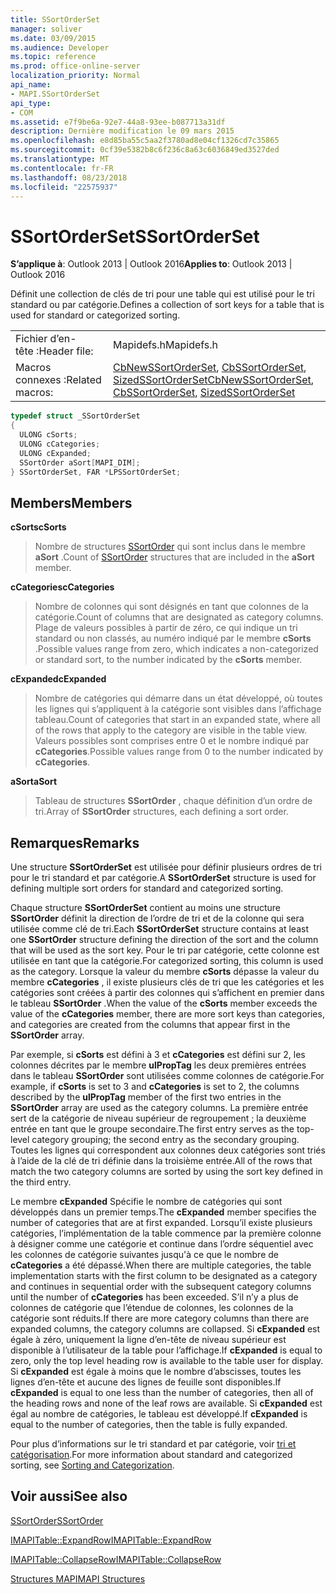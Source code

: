 ```yaml
---
title: SSortOrderSet
manager: soliver
ms.date: 03/09/2015
ms.audience: Developer
ms.topic: reference
ms.prod: office-online-server
localization_priority: Normal
api_name:
- MAPI.SSortOrderSet
api_type:
- COM
ms.assetid: e7f9be6a-92e7-44a8-93ee-b087713a31df
description: Dernière modification le 09 mars 2015
ms.openlocfilehash: e8d85ba55c5aa2f3780ad8e04cf1326cd7c35865
ms.sourcegitcommit: 0cf39e5382b8c6f236c8a63c6036849ed3527ded
ms.translationtype: MT
ms.contentlocale: fr-FR
ms.lasthandoff: 08/23/2018
ms.locfileid: "22575937"
---
```

# <a name="ssortorderset"></a><span data-ttu-id="ccb72-103">SSortOrderSet</span><span class="sxs-lookup"><span data-stu-id="ccb72-103">SSortOrderSet</span></span>

  
  
<span data-ttu-id="ccb72-104">**S’applique à**: Outlook 2013 | Outlook 2016</span><span class="sxs-lookup"><span data-stu-id="ccb72-104">**Applies to**: Outlook 2013 | Outlook 2016</span></span> 
  
<span data-ttu-id="ccb72-105">Définit une collection de clés de tri pour une table qui est utilisé pour le tri standard ou par catégorie.</span><span class="sxs-lookup"><span data-stu-id="ccb72-105">Defines a collection of sort keys for a table that is used for standard or categorized sorting.</span></span>
  
|||
|:-----|:-----|
|<span data-ttu-id="ccb72-106">Fichier d’en-tête :</span><span class="sxs-lookup"><span data-stu-id="ccb72-106">Header file:</span></span>  <br/> |<span data-ttu-id="ccb72-107">Mapidefs.h</span><span class="sxs-lookup"><span data-stu-id="ccb72-107">Mapidefs.h</span></span>  <br/> |
|<span data-ttu-id="ccb72-108">Macros connexes :</span><span class="sxs-lookup"><span data-stu-id="ccb72-108">Related macros:</span></span>  <br/> |<span data-ttu-id="ccb72-109">[CbNewSSortOrderSet](cbnewssortorderset.md), [CbSSortOrderSet](cbssortorderset.md), [SizedSSortOrderSet](sizedssortorderset.md)</span><span class="sxs-lookup"><span data-stu-id="ccb72-109">[CbNewSSortOrderSet](cbnewssortorderset.md), [CbSSortOrderSet](cbssortorderset.md), [SizedSSortOrderSet](sizedssortorderset.md)</span></span> <br/> |
   
```cpp
typedef struct _SSortOrderSet
{
  ULONG cSorts;
  ULONG cCategories;
  ULONG cExpanded;
  SSortOrder aSort[MAPI_DIM];
} SSortOrderSet, FAR *LPSSortOrderSet;

```

## <a name="members"></a><span data-ttu-id="ccb72-110">Members</span><span class="sxs-lookup"><span data-stu-id="ccb72-110">Members</span></span>

 <span data-ttu-id="ccb72-111">**cSorts**</span><span class="sxs-lookup"><span data-stu-id="ccb72-111">**cSorts**</span></span>
  
> <span data-ttu-id="ccb72-112">Nombre de structures [SSortOrder](ssortorder.md) qui sont inclus dans le membre **aSort** .</span><span class="sxs-lookup"><span data-stu-id="ccb72-112">Count of [SSortOrder](ssortorder.md) structures that are included in the **aSort** member.</span></span> 
    
 <span data-ttu-id="ccb72-113">**cCategories**</span><span class="sxs-lookup"><span data-stu-id="ccb72-113">**cCategories**</span></span>
  
> <span data-ttu-id="ccb72-114">Nombre de colonnes qui sont désignés en tant que colonnes de la catégorie.</span><span class="sxs-lookup"><span data-stu-id="ccb72-114">Count of columns that are designated as category columns.</span></span> <span data-ttu-id="ccb72-115">Plage de valeurs possibles à partir de zéro, ce qui indique un tri standard ou non classés, au numéro indiqué par le membre **cSorts** .</span><span class="sxs-lookup"><span data-stu-id="ccb72-115">Possible values range from zero, which indicates a non-categorized or standard sort, to the number indicated by the **cSorts** member.</span></span> 
    
 <span data-ttu-id="ccb72-116">**cExpanded**</span><span class="sxs-lookup"><span data-stu-id="ccb72-116">**cExpanded**</span></span>
  
> <span data-ttu-id="ccb72-117">Nombre de catégories qui démarre dans un état développé, où toutes les lignes qui s’appliquent à la catégorie sont visibles dans l’affichage tableau.</span><span class="sxs-lookup"><span data-stu-id="ccb72-117">Count of categories that start in an expanded state, where all of the rows that apply to the category are visible in the table view.</span></span> <span data-ttu-id="ccb72-118">Valeurs possibles sont comprises entre 0 et le nombre indiqué par **cCategories**.</span><span class="sxs-lookup"><span data-stu-id="ccb72-118">Possible values range from 0 to the number indicated by **cCategories**.</span></span>
    
 <span data-ttu-id="ccb72-119">**aSort**</span><span class="sxs-lookup"><span data-stu-id="ccb72-119">**aSort**</span></span>
  
> <span data-ttu-id="ccb72-120">Tableau de structures **SSortOrder** , chaque définition d’un ordre de tri.</span><span class="sxs-lookup"><span data-stu-id="ccb72-120">Array of **SSortOrder** structures, each defining a sort order.</span></span> 
    
## <a name="remarks"></a><span data-ttu-id="ccb72-121">Remarques</span><span class="sxs-lookup"><span data-stu-id="ccb72-121">Remarks</span></span>

<span data-ttu-id="ccb72-122">Une structure **SSortOrderSet** est utilisée pour définir plusieurs ordres de tri pour le tri standard et par catégorie.</span><span class="sxs-lookup"><span data-stu-id="ccb72-122">A **SSortOrderSet** structure is used for defining multiple sort orders for standard and categorized sorting.</span></span> 
  
<span data-ttu-id="ccb72-123">Chaque structure **SSortOrderSet** contient au moins une structure **SSortOrder** définit la direction de l’ordre de tri et de la colonne qui sera utilisée comme clé de tri.</span><span class="sxs-lookup"><span data-stu-id="ccb72-123">Each **SSortOrderSet** structure contains at least one **SSortOrder** structure defining the direction of the sort and the column that will be used as the sort key.</span></span> <span data-ttu-id="ccb72-124">Pour le tri par catégorie, cette colonne est utilisée en tant que la catégorie.</span><span class="sxs-lookup"><span data-stu-id="ccb72-124">For categorized sorting, this column is used as the category.</span></span> <span data-ttu-id="ccb72-125">Lorsque la valeur du membre **cSorts** dépasse la valeur du membre **cCategories** , il existe plusieurs clés de tri que les catégories et les catégories sont créées à partir des colonnes qui s’affichent en premier dans le tableau **SSortOrder** .</span><span class="sxs-lookup"><span data-stu-id="ccb72-125">When the value of the **cSorts** member exceeds the value of the **cCategories** member, there are more sort keys than categories, and categories are created from the columns that appear first in the **SSortOrder** array.</span></span> 
  
<span data-ttu-id="ccb72-126">Par exemple, si **cSorts** est défini à 3 et **cCategories** est défini sur 2, les colonnes décrites par le membre **ulPropTag** les deux premières entrées dans le tableau **SSortOrder** sont utilisées comme colonnes de catégorie.</span><span class="sxs-lookup"><span data-stu-id="ccb72-126">For example, if **cSorts** is set to 3 and **cCategories** is set to 2, the columns described by the **ulPropTag** member of the first two entries in the **SSortOrder** array are used as the category columns.</span></span> <span data-ttu-id="ccb72-127">La première entrée sert de la catégorie de niveau supérieur de regroupement ; la deuxième entrée en tant que le groupe secondaire.</span><span class="sxs-lookup"><span data-stu-id="ccb72-127">The first entry serves as the top-level category grouping; the second entry as the secondary grouping.</span></span> <span data-ttu-id="ccb72-128">Toutes les lignes qui correspondent aux colonnes deux catégories sont triés à l’aide de la clé de tri définie dans la troisième entrée.</span><span class="sxs-lookup"><span data-stu-id="ccb72-128">All of the rows that match the two category columns are sorted by using the sort key defined in the third entry.</span></span> 
  
<span data-ttu-id="ccb72-129">Le membre **cExpanded** Spécifie le nombre de catégories qui sont développés dans un premier temps.</span><span class="sxs-lookup"><span data-stu-id="ccb72-129">The **cExpanded** member specifies the number of categories that are at first expanded.</span></span> <span data-ttu-id="ccb72-130">Lorsqu’il existe plusieurs catégories, l’implémentation de la table commence par la première colonne à désigner comme une catégorie et continue dans l’ordre séquentiel avec les colonnes de catégorie suivantes jusqu'à ce que le nombre de **cCategories** a été dépassé.</span><span class="sxs-lookup"><span data-stu-id="ccb72-130">When there are multiple categories, the table implementation starts with the first column to be designated as a category and continues in sequential order with the subsequent category columns until the number of **cCategories** has been exceeded.</span></span> <span data-ttu-id="ccb72-131">S’il n’y a plus de colonnes de catégorie que l’étendue de colonnes, les colonnes de la catégorie sont réduits.</span><span class="sxs-lookup"><span data-stu-id="ccb72-131">If there are more category columns than there are expanded columns, the category columns are collapsed.</span></span> <span data-ttu-id="ccb72-132">Si **cExpanded** est égale à zéro, uniquement la ligne d’en-tête de niveau supérieur est disponible à l’utilisateur de la table pour l’affichage.</span><span class="sxs-lookup"><span data-stu-id="ccb72-132">If **cExpanded** is equal to zero, only the top level heading row is available to the table user for display.</span></span> <span data-ttu-id="ccb72-133">Si **cExpanded** est égale à moins que le nombre d’abscisses, toutes les lignes d’en-tête et aucune des lignes de feuille sont disponibles.</span><span class="sxs-lookup"><span data-stu-id="ccb72-133">If **cExpanded** is equal to one less than the number of categories, then all of the heading rows and none of the leaf rows are available.</span></span> <span data-ttu-id="ccb72-134">Si **cExpanded** est égal au nombre de catégories, le tableau est développé.</span><span class="sxs-lookup"><span data-stu-id="ccb72-134">If **cExpanded** is equal to the number of categories, then the table is fully expanded.</span></span> 
  
<span data-ttu-id="ccb72-135">Pour plus d’informations sur le tri standard et par catégorie, voir [tri et catégorisation](sorting-and-categorization.md).</span><span class="sxs-lookup"><span data-stu-id="ccb72-135">For more information about standard and categorized sorting, see [Sorting and Categorization](sorting-and-categorization.md).</span></span>
  
## <a name="see-also"></a><span data-ttu-id="ccb72-136">Voir aussi</span><span class="sxs-lookup"><span data-stu-id="ccb72-136">See also</span></span>



[<span data-ttu-id="ccb72-137">SSortOrder</span><span class="sxs-lookup"><span data-stu-id="ccb72-137">SSortOrder</span></span>](ssortorder.md)
  
[<span data-ttu-id="ccb72-138">IMAPITable::ExpandRow</span><span class="sxs-lookup"><span data-stu-id="ccb72-138">IMAPITable::ExpandRow</span></span>](imapitable-expandrow.md)
  
[<span data-ttu-id="ccb72-139">IMAPITable::CollapseRow</span><span class="sxs-lookup"><span data-stu-id="ccb72-139">IMAPITable::CollapseRow</span></span>](imapitable-collapserow.md)


[<span data-ttu-id="ccb72-140">Structures MAPI</span><span class="sxs-lookup"><span data-stu-id="ccb72-140">MAPI Structures</span></span>](mapi-structures.md)

